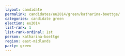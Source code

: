 ```yaml
---
layout: candidate
permalink: candidates/eu2014/green/katharina-boettge/
categories: candidate green
election: eu2014
list-rank: 1
list-rank-ordinal: 1st
person: katharina-boettge
region: east-midlands
party: green
---
```


